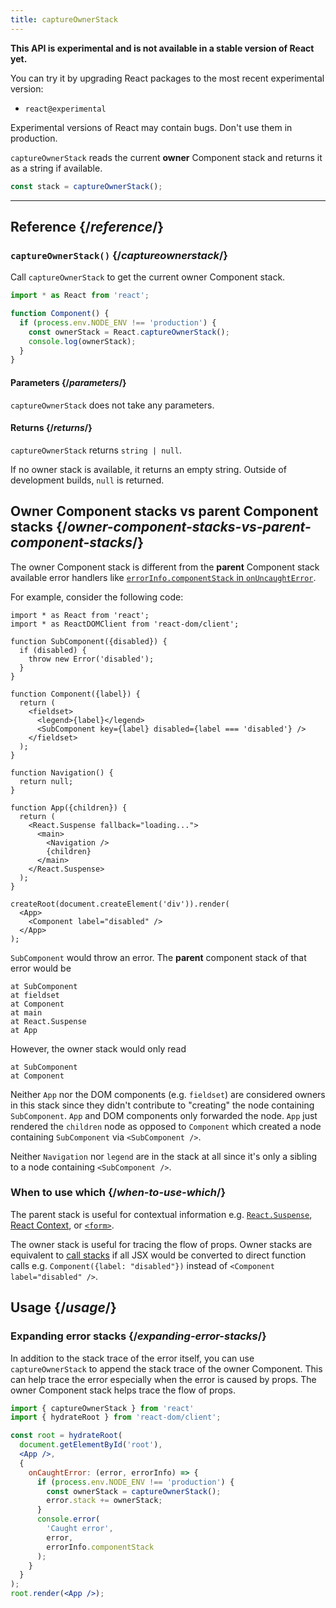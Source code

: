 ```yaml
---
title: captureOwnerStack
---
```


<Wip>

**This API is experimental and is not available in a stable version of React yet.**

You can try it by upgrading React packages to the most recent experimental version:

- `react@experimental`

Experimental versions of React may contain bugs. Don't use them in production.

</Wip>

<Intro>

`captureOwnerStack` reads the current **owner** Component stack and returns it as a string if available.

```js
const stack = captureOwnerStack();
```

</Intro>

<InlineToc />

---

## Reference {/*reference*/}

### `captureOwnerStack()` {/*captureownerstack*/}

Call `captureOwnerStack` to get the current owner Component stack.

```js
import * as React from 'react';

function Component() {
  if (process.env.NODE_ENV !== 'production') {
    const ownerStack = React.captureOwnerStack();
    console.log(ownerStack);
  }
}
```

#### Parameters {/*parameters*/}

`captureOwnerStack` does not take any parameters.

#### Returns {/*returns*/}

`captureOwnerStack` returns `string | null`.

If no owner stack is available, it returns an empty string.
Outside of development builds, `null` is returned.

## Owner Component stacks vs parent Component stacks {/*owner-component-stacks-vs-parent-component-stacks*/}

The owner Component stack is different from the **parent** Component stack available error handlers like [`errorInfo.componentStack` in `onUncaughtError`](http://localhost:3000/reference/react-dom/client/hydrateRoot#show-a-dialog-for-uncaught-errors).

For example, consider the following code:

```tsx
import * as React from 'react';
import * as ReactDOMClient from 'react-dom/client';

function SubComponent({disabled}) {
  if (disabled) {
    throw new Error('disabled');
  }
}

function Component({label}) {
  return (
    <fieldset>
      <legend>{label}</legend>
      <SubComponent key={label} disabled={label === 'disabled'} />
    </fieldset>
  );
}

function Navigation() {
  return null;
}

function App({children}) {
  return (
    <React.Suspense fallback="loading...">
      <main>
        <Navigation />
        {children}
      </main>
    </React.Suspense>
  );
}

createRoot(document.createElement('div')).render(
  <App>
    <Component label="disabled" />
  </App>
);
```

`SubComponent` would throw an error.
The **parent** component stack of that error would be

```
at SubComponent
at fieldset
at Component
at main
at React.Suspense
at App
```

However, the owner stack would only read

```
at SubComponent
at Component
```

Neither `App` nor the DOM components (e.g. `fieldset`) are considered owners in this stack since they didn't contribute to "creating" the node containing `SubComponent`. `App` and DOM components only forwarded the node. `App` just rendered the `children` node as opposed to `Component` which created a node containing `SubComponent` via `<SubComponent />`.

Neither `Navigation` nor `legend` are in the stack at all since it's only a sibling to a node containing `<SubComponent />`.

### When to use which {/*when-to-use-which*/}

The parent stack is useful for contextual information e.g. [`React.Suspense`](/reference/react/Suspense), [React Context](https://react.dev/reference/react/createContext), or [`<form>`](/reference/react-dom/components/form).

The owner stack is useful for tracing the flow of props. Owner stacks are equivalent to [call stacks](https://developer.mozilla.org/en-US/docs/Glossary/Call_stack) if all JSX would be converted to direct function calls e.g. `Component({label: "disabled"})` instead of `<Component label="disabled" />`.

## Usage {/*usage*/}

### Expanding error stacks {/*expanding-error-stacks*/}

In addition to the stack trace of the <CodeStep step={1}>error</CodeStep> itself, you can use <CodeStep step={2}>`captureOwnerStack`</CodeStep> to append the stack trace of the owner Component.
This can help trace the error especially when the error is caused by props. The owner Component stack helps trace the flow of props.

```jsx [[9, 15, "error"], [34, 10, "captureOwnerStack"]]
import { captureOwnerStack } from 'react'
import { hydrateRoot } from 'react-dom/client';

const root = hydrateRoot(
  document.getElementById('root'),
  <App />,
  {
    onCaughtError: (error, errorInfo) => {
      if (process.env.NODE_ENV !== 'production') {
        const ownerStack = captureOwnerStack();
        error.stack += ownerStack;
      }
      console.error(
        'Caught error',
        error,
        errorInfo.componentStack
      );
    }
  }
);
root.render(<App />);
```
